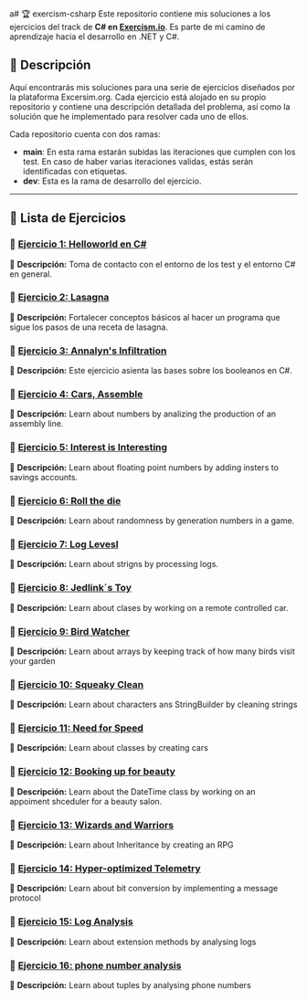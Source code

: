 a# 🏆 exercism-csharp
Este repositorio contiene mis soluciones a los ejercicios del track de **C# en [Exercism.io](https://exercism.org/tracks/csharp)**. Es parte de mi camino de aprendizaje hacia el desarrollo en .NET y C#.


## 📖 Descripción 
Aquí encontrarás mis soluciones para una serie de ejercicios diseñados por la plataforma Excersim.org. Cada ejercicio está alojado en su propio repositorio y contiene una descripción detallada del problema, así como la solución que he implementado para resolver cada uno de ellos.

Cada repositorio cuenta con dos ramas:

 - **main**: En esta rama estarán subidas las iteraciones que cumplen con los test. En caso de haber varias iteraciones validas, estás serán identificadas con etiquetas.
 - **dev**: Esta es la rama de desarrollo del ejercicio.

---
## 📌 Lista de Ejercicios
### 🔹 [Ejercicio 1: Helloworld en C#](https://github.com/CabinetSpyder/Ejercicio1-Hello-World-Csharp)
📄 **Descripción:** Toma de contacto con el entorno de los test y el entorno C# en general.

### 🔹 [Ejercicio 2: Lasagna](https://github.com/CabinetSpyder/Ejercicio2-Lasagna-Csharp)
📄 **Descripción:** Fortalecer conceptos básicos al hacer un programa que sigue los pasos de una receta de lasagna.

### 🔹 [Ejercicio 3: Annalyn's Infiltration](https://github.com/CabinetSpyder/Ejercicio3-Annalyn-s-Infiltration-Csharp)
📄 **Descripción:** Este ejercicio asienta las bases sobre los booleanos en C#.

### 🔹 [Ejercicio 4: Cars, Assemble](https://github.com/CabinetSpyder/Ejercicio4-Cars-Assemble-CSharp)
📄 **Descripción:** Learn about numbers by analizing the production of an assembly line.

### 🔹 [Ejercicio 5: Interest is Interesting](https://github.com/CabinetSpyder/Ejercicio5-interest-is-interesting-CSharp)
📄 **Descripción:** Learn about floating point numbers by adding insters to savings accounts.

### 🔹 [Ejercicio 6: Roll the die](https://github.com/CabinetSpyder/Ejercicio6--roll-the-die-CSharp)
📄 **Descripción:** Learn about randomness by generation numbers in a game.

### 🔹 [Ejercicio 7: Log Levesl](https://github.com/CabinetSpyder/Ejercicio7-log-levels-CSharp)
📄 **Descripción:** Learn about strigns by processing logs.

### 🔹 [Ejercicio 8: Jedlink´s Toy](https://github.com/CabinetSpyder/Ejercicio8-jedliks-toys-CSharp)
📄 **Descripción:** Learn about clases by working on a remote controlled car.

### 🔹 [Ejercicio 9: Bird Watcher](https://github.com/CabinetSpyder/Ejercicio9-bird-watcher-CSharp)
📄 **Descripción:** Learn about arrays by keeping track of how many birds visit your garden

### 🔹 [Ejercicio 10: Squeaky Clean](https://github.com/CabinetSpyder/Ejercicio10-squeaky-clean-CSharp)
📄 **Descripción:** Learn about characters ans StringBuilder by cleaning strings

### 🔹 [Ejercicio 11: Need for Speed](https://github.com/CabinetSpyder/Ejercicio11-need-for-speed-CSharp)
📄 **Descripción:** Learn about classes by creating cars

### 🔹 [Ejercicio 12: Booking up for beauty](https://github.com/CabinetSpyder/Ejercicio12-booking-up-for-beauty-CSharp)
📄 **Descripción:** Learn about the DateTime class by working on an appoiment shceduler for a beauty salon.

### 🔹 [Ejercicio 13: Wizards and Warriors](https://github.com/CabinetSpyder/Ejercicio13-wizards-and-warriors-CSharp)
📄 **Descripción:** Learn about Inheritance by creating an RPG

### 🔹 [Ejercicio 14: Hyper-optimized Telemetry](https://github.com/CabinetSpyder/Ejercicio14-hyper-optimized-telemetry-Csharp)
📄 **Descripción:** Learn about bit conversion by implementing a message protocol

### 🔹 [Ejercicio 15: Log Analysis](https://github.com/CabinetSpyder/Ejercicio15-log-analysis-CSharp)
📄 **Descripción:** Learn about extension methods by analysing logs

### 🔹 [Ejercicio 16: phone number analysis](https://github.com/CabinetSpyder/Ejercicio16-phone-number-analysis-CSharp)
📄 **Descripción:** Learn about tuples by analysing phone numbers

